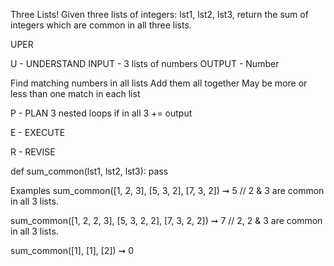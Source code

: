 Three Lists!
Given three lists of integers: lst1, lst2, lst3, return the sum of integers which are common in all three lists.

UPER

U - UNDERSTAND
INPUT - 3 lists of numbers
OUTPUT - Number 

Find matching numbers in all lists
Add them all together
May be more or less than one match in each list

P - PLAN
3 nested loops
if in all 3
+= output


E - EXECUTE


R - REVISE



def sum_common(lst1, lst2, lst3):
    pass


Examples
sum_common([1, 2, 3], [5, 3, 2], [7, 3, 2]) ➞ 5
// 2 & 3 are common in all 3 lists.

sum_common([1, 2, 2, 3], [5, 3, 2, 2], [7, 3, 2, 2]) ➞ 7
// 2, 2 & 3 are common in all 3 lists.

sum_common([1], [1], [2]) ➞ 0
